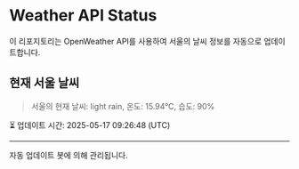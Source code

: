 
# Weather API Status

이 리포지토리는 OpenWeather API를 사용하여 서울의 날씨 정보를 자동으로 업데이트합니다.

## 현재 서울 날씨
> 서울의 현재 날씨: light rain, 온도: 15.94°C, 습도: 90%

⏳ 업데이트 시간: 2025-05-17 09:26:48 (UTC)

---
자동 업데이트 봇에 의해 관리됩니다.
